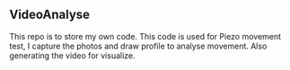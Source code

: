 ## VideoAnalyse
This repo is to store my own code. 
This code is used for Piezo movement test, I capture the photos and draw profile to analyse movement. Also generating the video for visualize.